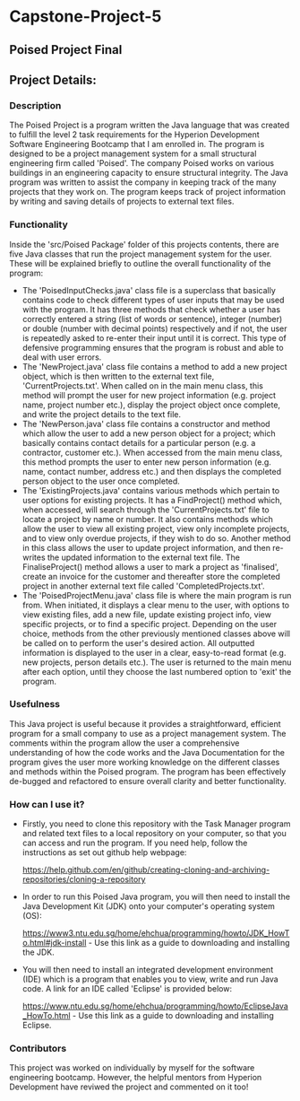 # Capstone-Project-5
## Poised Project Final
## Project Details: 
### Description
The Poised Project is a program written the Java language that was created to fulfill the level 2 task requirements for the Hyperion Development Software Engineering Bootcamp that I am enrolled in. 
The program is designed to be a project management system for a small structural engineering firm called 'Poised'. The company Poised works on various buildings in an engineering capacity to ensure structural integrity. 
The Java program was written to assist the company in keeping track of the many projects that they work on. The program keeps track of project information by writing and saving details of
projects to external text files. 

### Functionality
Inside the 'src/Poised Package' folder of this projects contents, there are five Java classes that run the project management system for the user. These will be explained briefly to
outline the overall functionality of the program:
* The 'PoisedInputChecks.java' class file is a superclass that basically contains code to check different types of user inputs that may be used with the program. It has three methods that
check whether a user has correctly entered a string (list of words or sentence), integer (number) or double (number with decimal points) respectively and if not, the user is repeatedly
asked to re-enter their input until it is correct. This type of defensive programming ensures that the program is robust and able to deal with user errors.
* The 'NewProject.java' class file contains a method to add a new project object, which is then written to the external text file, 'CurrentProjects.txt'. When called on in the main menu
class, this method will prompt the user for new project information (e.g. project name, project number etc.), display the project object once complete, and write the project details
to the text file.
* The 'NewPerson.java' class file contains a constructor and method which allow the user to add a new person object for a project; which basically contains contact details for a particular
person (e.g. a contractor, customer etc.). When accessed from the main menu class, this method prompts the user to enter new person information (e.g. name, contact number, address etc.)
and then displays the completed person object to the user once completed.
* The 'ExistingProjects.java' contains various methods which pertain to user options for existing projects. It has a FindProject() method which, when accessed, will search through the 
'CurrentProjects.txt' file to locate a project by name or number. It also contains methods which allow the user to view all existing project, view only incomplete projects, and to view
only overdue projects, if they wish to do so. Another method in this class allows the user to update project information, and then re-writes the updated information to the external text file.
The FinaliseProject() method allows a user to mark a project as 'finalised', create an invoice for the customer and thereafter store the completed project in another external text file
called 'CompletedProjects.txt'.
* The 'PoisedProjectMenu.java' class file is where the main program is run from. When initiated, it displays a clear menu to the user, with options to view existing files, add a new file,
update existing project info, view specific projects, or to find a specific project. Depending on the user choice, methods from the other previously mentioned classes above will be called
on to perform the user's desired action. All outputted information is displayed to the user in a clear, easy-to-read format (e.g. new projects, person details etc.). The user is returned to
the main menu after each option, until they choose the last numbered option to 'exit' the program.

### Usefulness
This Java project is useful because it provides a straightforward, efficient program for a small company to use as a project management system. The comments within the program allow
the user a comprehensive understanding of how the code works and the Java Documentation for the program gives the user more working knowledge on the different classes and methods
within the Poised program. The program has been effectively de-bugged and refactored to ensure overall clarity and better functionality.

### How can I use it?
* Firstly, you need to clone this repository with the Task Manager program and related text files to a local repository on your computer, so that you can access and run the program. If you need help, follow the instructions as set out github help webpage:

  https://help.github.com/en/github/creating-cloning-and-archiving-repositories/cloning-a-repository
* In order to run this Poised Java program, you will then need to install the Java Development Kit (JDK) onto your computer's operating system (OS):

  https://www3.ntu.edu.sg/home/ehchua/programming/howto/JDK_HowTo.html#jdk-install - Use this link as a guide to downloading and installing the JDK.
* You will then need to install an integrated development environment (IDE) which is a program that enables you to view, write and run Java code. A link for an IDE called 'Eclipse' is provided below:

  https://www.ntu.edu.sg/home/ehchua/programming/howto/EclipseJava_HowTo.html - Use this link as a guide to downloading and installing Eclipse.

### Contributors
This project was worked on individually by myself for the software engineering bootcamp. 
However, the helpful mentors from Hyperion Development have reviwed the project and commented on it too!

